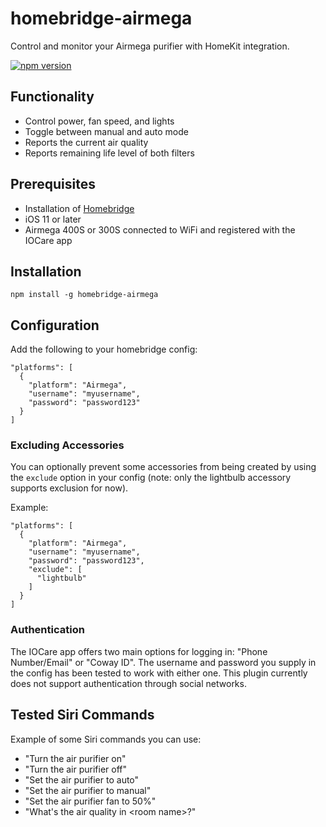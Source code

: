 # homebridge-airmega

Control and monitor your Airmega purifier with HomeKit integration.

[![npm version](http://img.shields.io/npm/v/homebridge-airmega.svg)](https://npmjs.org/package/homebridge-airmega)

## Functionality

* Control power, fan speed, and lights
* Toggle between manual and auto mode
* Reports the current air quality
* Reports remaining life level of both filters

## Prerequisites

* Installation of [Homebridge](https://github.com/nfarina/homebridge)
* iOS 11 or later
* Airmega 400S or 300S connected to WiFi and registered with the IOCare app

## Installation

```
npm install -g homebridge-airmega
```

## Configuration

Add the following to your homebridge config:

```
"platforms": [
  {
    "platform": "Airmega",
    "username": "myusername",
    "password": "password123"
  }
]
```

### Excluding Accessories

You can optionally prevent some accessories from being created by using the `exclude` option in your config (note: only the lightbulb accessory supports exclusion for now).

Example:

```
"platforms": [
  {
    "platform": "Airmega",
    "username": "myusername",
    "password": "password123",
    "exclude": [
      "lightbulb"
    ]
  }
]
```

### Authentication

The IOCare app offers two main options for logging in: "Phone Number/Email" or "Coway ID". The username and password you supply in the config has been tested to work with either one. This plugin currently does not support authentication through social networks.

## Tested Siri Commands

Example of some Siri commands you can use:

* "Turn the air purifier on"
* "Turn the air purifier off"
* "Set the air purifier to auto"
* "Set the air purifier to manual"
* "Set the air purifier fan to 50%"
* "What's the air quality in \<room name\>?"

